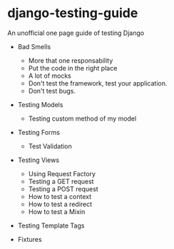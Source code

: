 # django-testing-guide

An unofficial one page guide of testing Django


* Bad Smells
    * More that one responsability
    * Put the code in the right place
    * A lot of mocks
    * Don't test the framework, test your application.
    * Don't test bugs.

* Testing Models
    * Testing custom method of my model

* Testing Forms
    * Test Validation

* Testing Views
    * Using Request Factory
    * Testing a GET request
    * Testing a POST request
    * How to test a context
    * How to test a redirect
    * How to test a Mixin

* Testing Template Tags

* Fixtures
